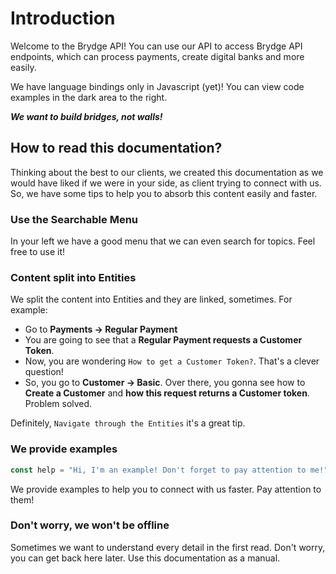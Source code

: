 # Introduction

Welcome to the Brydge API! You can use our API to access Brydge API endpoints, which can process payments, create digital banks and more easily.

We have language bindings only in Javascript (yet)! You can view code examples in the dark area to the right.

***We want to build bridges, not walls!***

## How to read this documentation?

Thinking about the best to our clients, we created this documentation as we would have liked if we were in your side, as client trying to connect with us. So, we have some tips to help you to absorb this content easily and faster.

### Use the Searchable Menu
In your left we have a good menu that we can even search for topics. Feel free to use it!

### Content split into Entities
We split the content into Entities and they are linked, sometimes. For example:

- Go to **Payments -> Regular Payment**
- You are going to see that a **Regular Payment requests a Customer Token**.
- Now, you are wondering `How to get a Customer Token?`. That's a clever question!
- So, you go to **Customer -> Basic**. Over there, you gonna see how to **Create a Customer** and **how this request returns a Customer token**. Problem solved.

Definitely, `Navigate through the Entities` it's a great tip.

### We provide examples
```javascript
const help = "Hi, I'm an example! Don't forget to pay attention to me!"
```

We provide examples to help you to connect with us faster. Pay attention to them!

### Don't worry, we won't be offline
Sometimes we want to understand every detail in the first read. Don't worry, you can get back here later. Use this documentation as a manual.